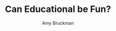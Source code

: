 ---
layout: leaf-node
title: "Can Educational be Fun?"
title-url: "http://www.cc.gatech.edu/~asb/papers/bruckman-gdc99.pdf"
author: "Amy Bruckman"
groups: pedagogical-styles
categories: constructionism
topics: scholarly-readings
summary: >
    Bruckman argues educational, especially when it comes to games, can be fun.  The typical
    educational game did not, at the time, make learning fun.  From the Abstract, "Fun is often
    treated like a sugar-coating to be added to an educational core. Which makes about as much
    sense as chocolate dipped broccoli."
cite: >
    Bruckman, A. (1999, March). Can educational be fun. In Game developers conference (Vol. 99, pp. 75-79).
    Retrieved from http://www.cc.gatech.edu/~asb/papers/bruckman-gdc99.pdf
pub-date: 1999-03-01
added-date: 2017-04-22
resource-type: pdf-document
---